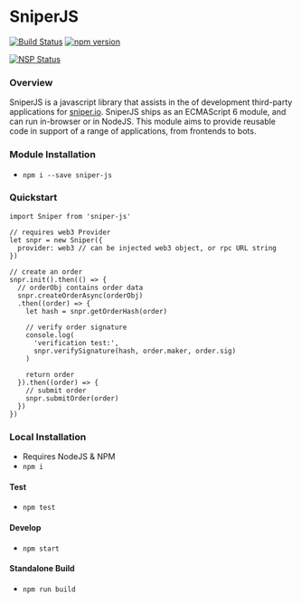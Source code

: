 # SniperJS

[![Build Status](https://travis-ci.org/sniper-exchange/sniper-js.svg?branch=master)](https://travis-ci.org/sniper-exchange/sniper-js)
[![npm version](https://badge.fury.io/js/sniper-js.svg)](https://badge.fury.io/js/sniper-js)
<!-- [![codecov.io Code Coverage](https://img.shields.io/codecov/c/github/dwyl/hapi-auth-jwt2.svg?maxAge=2592000)](https://codecov.io/github/sniper-exchange/sniper-js/?branch=master) -->
[![NSP Status](https://nodesecurity.io/orgs/sniper-exchange/projects/34350ea9-5bcc-455c-9d28-2f807e738fba/badge)](https://nodesecurity.io/orgs/sniper-exchange/projects/34350ea9-5bcc-455c-9d28-2f807e738fba)




### Overview
SniperJS is a javascript library that assists in the of development third-party applications for [sniper.io](https://www.sniper.io/). SniperJS ships as an ECMAScript 6 module, and can run in-browser or in NodeJS. This module aims to provide reusable code in support of a range of applications, from frontends to bots.


### Module Installation
- `npm i --save sniper-js`


### Quickstart
```
import Sniper from 'sniper-js'

// requires web3 Provider
let snpr = new Sniper({
  provider: web3 // can be injected web3 object, or rpc URL string
})

// create an order
snpr.init().then(() => {
  // orderObj contains order data
  snpr.createOrderAsync(orderObj)
  .then((order) => {
    let hash = snpr.getOrderHash(order)

    // verify order signature
    console.log(
      'verification test:',
      snpr.verifySignature(hash, order.maker, order.sig)
    )

    return order
  }).then((order) => {
    // submit order
    snpr.submitOrder(order)
  })
})
```


### Local Installation
- Requires NodeJS & NPM
- `npm i`

#### Test
- `npm test`

#### Develop
- `npm start`

#### Standalone Build
- `npm run build`
